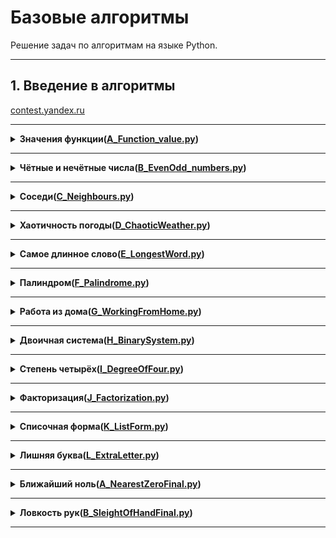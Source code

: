 # Базовые алгоритмы

Решение задач по алгоритмам на языке Python.

---

## 1. Введение в алгоритмы

[contest.yandex.ru](https://contest.yandex.ru/contest/22450/problems/)

---

<details>
<summary>
<b>Значения функции(<a href ="Sprint1/A_Function_value.py">A_Function_value.py</a>) </b>
</summary>

#### Условие

Вася делает тест по математике: вычисляет значение функций в различных точках. Стоит отличная погода, и друзья зовут Васю гулять. Но мальчик решил сначала закончить тест и только после этого идти к друзьям. К сожалению, Вася пока не умеет программировать. Зато вы умеете. Помогите Васе написать код функции, вычисляющей y = ax2 + bx + c. Напишите программу, которая будет по коэффициентам a, b, c и числу x выводить значение функции в точке x.

#### Формат ввода
На вход через пробел подаются целые числа a, x, b, c. В конце ввода находится перенос строки.

#### Формат вывода
Выведите одно число — значение функции в точке x.

#### Пример 1

<table><tbody>
  <tr>
    <td><b>Ввод</b></td>
    <td><b>Вывод</b></td>
  </tr>

  <tr>
    <td valign='top'>
		-8 -5 -2 7<br>
	</td>
    <td valign='top'>
		-183 <br>
    </td>
  </tr>
</tbody></table>

#### Пример 2

<table><tbody>
  <tr>
    <td><b>Ввод</b></td>
    <td><b>Вывод</b></td>
  </tr>

  <tr>
    <td valign='top'>
		8  2  9 -10<br>
	</td>
    <td valign='top'>
		40 <br>
    </td>
  </tr>
</tbody></table>

</details>

---

<details>
<summary>
<b>Чётные и нечётные числа(<a href ="Sprint1/B_EvenOdd_numbers.py">B_EvenOdd_numbers.py</a>) </b>
</summary>

#### Условие

Представьте себе онлайн-игру для поездки в метро: игрок нажимает на кнопку, и на экране появляются три случайных числа. Если все три числа оказываются одной чётности, игрок выигрывает.

Напишите программу, которая по трём числам определяет, выиграл игрок или нет.

#### Формат ввода
В первой строке записаны три случайных целых числа a, b и c. Числа не превосходят 109 по модулю.

#### Формат вывода
Выведите «WIN», если игрок выиграл, и «FAIL» в противном случае.

#### Пример 1

<table><tbody>
  <tr>
    <td><b>Ввод</b></td>
    <td><b>Вывод</b></td>
  </tr>

  <tr>
    <td valign='top'>
		1 2 -3<br>
	  </td>
    <td valign='top'>
		FAIL <br>
    </td>
  </tr>
</tbody></table>

#### Пример 2

<table><tbody>
  <tr>
    <td><b>Ввод</b></td>
    <td><b>Вывод</b></td>
  </tr>

  <tr>
    <td valign='top'>
		7 11 7<br>
	  </td>
    <td valign='top'>
		WIN <br>
    </td>
  </tr>
</tbody></table>

</details>

---

<details>
<summary>
<b>Соседи(<a href ="Sprint1/C_Neighbours.py">C_Neighbours.py</a>) </b>
</summary>

#### Условие
Дана матрица. Нужно написать функцию, которая для элемента возвращает всех его соседей. Соседним считается элемент, находящийся от текущего на одну ячейку влево, вправо, вверх или вниз. Диагональные элементы соседними не считаются.
Например, в матрице A соседними элементами для (0, 0) будут 2 и 0. А для (2, 1) –— 1, 2, 7, 7.

#### Формат ввода
В первой строке задано n — количество строк матрицы. Во второй — количество столбцов m. Числа m и n не превосходят 1000. В следующих n строках задана матрица. Элементы матрицы — целые числа, по модулю не превосходящие 1000. В последних двух строках записаны координаты элемента, соседей которого нужно найти. Индексация начинается с нуля.
### Формат вывода
Напечатайте нужные числа в возрастающем порядке через пробел.

#### Пример 1

<table><tbody>
  <tr>
    <td><b>Ввод</b></td>
    <td><b>Вывод</b></td>
  </tr>

  <tr>
    <td valign='top'>
      4<br>
      3<br>
      1 2 3<br>
      0 2 6<br>
      7 4 1<br>
      2 7 0<br>
      3<br>
      0<br>
	  </td>
    <td valign='top'>
		  7 7 <br>
    </td>
  </tr>
</tbody></table>

#### Пример 2

<table><tbody>
  <tr>
    <td><b>Ввод</b></td>
    <td><b>Вывод</b></td>
  </tr>

  <tr>
    <td valign='top'>
      4<br>
      3<br>
      1 2 3<br>
      0 2 6<br>
      7 4 1<br>
      2 7 0<br>
      0<br>
      0<br>
	  </td>
    <td valign='top'>
		  0 2 <br>
    </td>
  </tr>
</tbody></table>

</details>

-----

<details>
<summary>
<b>Хаотичность погоды(<a href ="Sprint1/D_ChaoticWeather.py">D_ChaoticWeather.py</a>) </b>
</summary>

#### Условие
Метеорологическая служба вашего города решила исследовать погоду новым способом.

Под температурой воздуха в конкретный день будем понимать максимальную температуру в этот день.
Под хаотичностью погоды за n дней служба понимает количество дней, в которые температура строго больше, чем в день до (если такой существует) и в день после текущего (если такой существует). Например, если за 5 дней максимальная температура воздуха составляла [1, 2, 5, 4, 8] градусов, то хаотичность за этот период равна 2: в 3-й и 5-й дни выполнялись описанные условия.
Определите по ежедневным показаниям температуры хаотичность погоды за этот период.

Заметим, что если число показаний n=1, то единственный день будет хаотичным.
#### Формат ввода
В первой строке дано число n –— длина периода измерений в днях, 1 ≤ n≤ 105. Во второй строке даны n целых чисел –— значения температуры в каждый из n дней. Значения температуры не превосходят 273 по модулю.
###  Формат вывода
Выведите единственное число — хаотичность за данный период.
### Пример 1
<table><tbody>
  <tr>
    <td><b>Ввод</b></td>
    <td><b>Вывод</b></td>
  </tr>

  <tr>
    <td valign='top'>
      7<br>
      -1 -10 -8 0 2 0 5<br>
	  </td>
    <td valign='top'>
		3 <br>
    </td>
  </tr>
</tbody></table>

#### Пример 2

<table><tbody>
  <tr>
    <td><b>Ввод</b></td>
    <td><b>Вывод</b></td>
  </tr>

  <tr>
    <td valign='top'>
      5<br>
      1 2 5 4 8<br>
	  </td>
    <td valign='top'>
		3 <br>
    </td>
  </tr>
</tbody></table>

</details>

-----

<details>
<summary>
<b>Самое длинное слово(<a href ="Sprint1/E_LongestWord.py">E_LongestWord.py</a>) </b>
</summary>

#### Условие
Чтобы подготовиться к семинару, Гоше надо прочитать статью по эффективному менеджменту. Так как Гоша хочет спланировать день заранее, ему необходимо оценить сложность статьи.

Он придумал такой метод оценки: берётся случайное предложение из текста и в нём ищется самое длинное слово. Его длина и будет условной сложностью статьи.

Помогите Гоше справиться с этой задачей.
#### Формат ввода
В первой строке дана длина текста L (1 ≤ L ≤ 105).

В следующей строке записан текст, состоящий из строчных латинских букв и пробелов. Слово —– последовательность букв, не разделённых пробелами. Пробелы могут стоять в самом начале строки и в самом её конце. Текст заканчивается переносом строки, этот символ не включается в число остальных L символов.
####  Формат вывода
В первой строке выведите самое длинное слово. Во второй строке выведите его длину. Если подходящих слов несколько, выведите то, которое встречается раньше.

#### Пример 1
<table><tbody>
  <tr>
    <td><b>Ввод</b></td>
    <td><b>Вывод</b></td>
  </tr>

  <tr>
    <td valign='top'>
      19<br>
      i love segment tree<br>
	  </td>
    <td valign='top'>
      segment<br>
      7<br>
    </td>
  </tr>
</tbody></table>

#### Пример 2
<table><tbody>
  <tr>
    <td><b>Ввод</b></td>
    <td><b>Вывод</b></td>
  </tr>

  <tr>
    <td valign='top'>
      21<br>
      frog jumps from river<br>
	  </td>
    <td valign='top'>
      jumps<br>
      5<br>
    </td>
  </tr>
</tbody></table>

</details>

-----

<details>
<summary>
<b>Палиндром(<a href ="Sprint1/F_Palindrome.py">F_Palindrome.py</a>) </b>
</summary>

#### Условие
Помогите Васе понять, будет ли фраза палиндромом‎. Учитываются только буквы и цифры, заглавные и строчные буквы считаются одинаковыми.
Решение должно работать за O(N), где N — длина строки на входе.
#### Формат ввода
В единственной строке записана фраза или слово. Буквы могут быть только латинские. Длина текста не превосходит 20000 символов.
Фраза может состоять из строчных и прописных латинских букв, цифр, знаков препинания.
####  Формат вывода
Выведите «True», если фраза является палиндромом, и «False», если не является.
#### Пример 1
<table><tbody>
  <tr>
    <td><b>Ввод</b></td>
    <td><b>Вывод</b></td>
  </tr>

  <tr>
    <td valign='top'>
      A man, a plan, a canal: Panama<br>
	  </td>
    <td valign='top'>
      True<br>
    </td>
  </tr>
</tbody></table>
#### Пример 2
<table><tbody>
  <tr>
    <td><b>Ввод</b></td>
    <td><b>Вывод</b></td>
  </tr>

  <tr>
    <td valign='top'>
      zo<br>
	  </td>
    <td valign='top'>
      False <br>
    </td>
  </tr>
</tbody></table>

</details>

-----

<details>
<summary>
<b>Работа из дома(<a href ="Sprint1/G_WorkingFromHome.py">G_WorkingFromHome.py</a>) </b>
</summary>

#### Условие
Вася реализовал функцию, которая переводит целое число из десятичной системы в двоичную. Но, кажется, она получилась не очень оптимальной.
Попробуйте написать более эффективную программу.
Не используйте встроенные средства языка по переводу чисел в бинарное представление.
#### Формат ввода
На вход подаётся целое число в диапазоне от 0 до 10000.
####  Формат вывода
Выведите двоичное представление этого числа.
#### Пример 1
<table><tbody>
  <tr>
    <td><b>Ввод</b></td>
    <td><b>Вывод</b></td>
  </tr>

  <tr>
    <td valign='top'>
      5<br>
	  </td>
    <td valign='top'>
      101 <br>
    </td>
  </tr>
</tbody></table>
#### Пример 2
<table><tbody>
  <tr>
    <td><b>Ввод</b></td>
    <td><b>Вывод</b></td>
  </tr>

  <tr>
    <td valign='top'>
      14<br>
	  </td>
    <td valign='top'>
      1110 <br>
    </td>
  </tr>
</tbody></table>

</details>

-----

<details>
<summary>
<b>Двоичная система(<a href ="Sprint1/H_BinarySystem.py">H_BinarySystem.py</a>) </b>
</summary>

#### Условие
Тимофей записал два числа в двоичной системе счисления и попросил Гошу вывести их сумму, также в двоичной системе. Встроенную в язык программирования возможность сложения двоичных чисел применять нельзя. Помогите Гоше решить задачу.
Решение должно работать за O(N), где N –— количество разрядов максимального числа на входе.
#### Формат ввода
Два числа в двоичной системе счисления, каждое на отдельной строке. Длина каждого числа не превосходит 10 000 символов.
####  Формат вывода
Одно число в двоичной системе счисления.
#### Пример 1
<table><tbody>
  <tr>
    <td><b>Ввод</b></td>
    <td><b>Вывод</b></td>
  </tr>

  <tr>
    <td valign='top'>
      1010<br>
      1011<br>
	  </td>
    <td valign='top'>
      10101 <br>
    </td>
  </tr>
</tbody></table>

#### Пример 2
<table><tbody>
  <tr>
    <td><b>Ввод</b></td>
    <td><b>Вывод</b></td>
  </tr>

  <tr>
    <td valign='top'>
      1<br>
      1<br>
	  </td>
    <td valign='top'>
      10 <br>
    </td>
  </tr>
</tbody></table>
</details>

-----

<details>
<summary>
<b>Степень четырёх(<a href ="Sprint1/I_DegreeOfFour.py">I_DegreeOfFour.py</a>) </b>
</summary>

#### Условие
Напишите программу, которая определяет, будет ли положительное целое число степенью четвёрки.
Подсказка: степенью четвёрки будут все числа вида 4n, где n – целое неотрицательное число.
#### Формат ввода
На вход подаётся целое число в диапазоне от 1 до 10000.
####  Формат вывода
Выведите «True», если число является степенью четырёх, «False» –— в обратном случае.
#### Пример 1
<table><tbody>
  <tr>
    <td><b>Ввод</b></td>
    <td><b>Вывод</b></td>
  </tr>

  <tr>
    <td valign='top'>
      15<br>
	  </td>
    <td valign='top'>
      False<br>
    </td>
  </tr>
</tbody></table>
#### Пример 2
<table><tbody>
  <tr>
    <td><b>Ввод</b></td>
    <td><b>Вывод</b></td>
  </tr>

  <tr>
    <td valign='top'>
      16<br>
	  </td>
    <td valign='top'>
      True<br>
    </td>
  </tr>
</tbody></table>
</details>

-----

<details>
<summary>
<b>Факторизация(<a href ="Sprint1/J_Factorization.py">J_Factorization.py</a>) </b>
</summary>

#### Условие
Основная теорема арифметики говорит: любое число раскладывается на произведение простых множителей единственным образом, с точностью до их перестановки. Например:

Число 8 можно представить как 2 × 2 × 2.
Число 50 –— как 2 × 5 × 5 (или 5 × 5 × 2, или 5 × 2 × 5). Три варианта отличаются лишь порядком следования множителей.
Разложение числа на простые множители называется факторизацией числа.

Напишите программу, которая производит факторизацию переданного числа.
#### Формат ввода
В единственной строке дано число n (2 ≤ n ≤ 109), которое нужно факторизовать.
####  Формат вывода
Выведите в порядке неубывания простые множители, на которые раскладывается число n.
#### Пример 1
<table><tbody>
  <tr>
    <td><b>Ввод</b></td>
    <td><b>Вывод</b></td>
  </tr>

  <tr>
    <td valign='top'>
      8<br>
	  </td>
    <td valign='top'>
      2 2 2 <br>
    </td>
  </tr>
</tbody></table>
#### Пример 2
<table><tbody>
  <tr>
    <td><b>Ввод</b></td>
    <td><b>Вывод</b></td>
  </tr>

  <tr>
    <td valign='top'>
      100<br>
	  </td>
    <td valign='top'>
      2 2 5 5 <br>
    </td>
  </tr>
</tbody></table>
</details>

-----

<details>
<summary>
<b>Списочная форма(<a href ="Sprint1/K_ListForm.py">K_ListForm.py</a>) </b>
</summary>

#### Условие
Вася просил Аллу помочь решить задачу. На этот раз по информатике.
Для неотрицательного целого числа X списочная форма –— это массив его цифр слева направо. К примеру, для 1231 списочная форма будет [1,2,3,1]. На вход подается количество цифр числа Х, списочная форма неотрицательного числа Х и неотрицательное число K. Число К не превосходят 10000. Длина числа Х не превосходит 1000.

Нужно вернуть списочную форму числа X + K.
#### Формат ввода
В первой строке — длина списочной формы числа X. На следующей строке — сама списочная форма с цифрами записанными через пробел.
В последней строке записано число K, 0 ≤ K ≤ 10000.
####  Формат вывода
Выведите списочную форму числа X+K.
#### Пример 1
<table><tbody>
  <tr>
    <td><b>Ввод</b></td>
    <td><b>Вывод</b></td>
  </tr>

  <tr>
    <td valign='top'>
      4<br>
      1 2 0 0<br>
      34<br>
	  </td>
    <td valign='top'>
      1 2 3 4 <br>
    </td>
  </tr>
</tbody></table>
#### Пример 2
<table><tbody>
  <tr>
    <td><b>Ввод</b></td>
    <td><b>Вывод</b></td>
  </tr>

  <tr>
    <td valign='top'>
      2<br>
      9 5<br>
      17<br>
	  </td>
    <td valign='top'>
      1 1 2 <br>
    </td>
  </tr>
</tbody></table>
</details>

-----

<details>
<summary>
<b>Лишняя буква(<a href ="Sprint1/L_ExtraLetter.py">L_ExtraLetter.py</a>) </b>
</summary>

#### Условие
Васе очень нравятся задачи про строки, поэтому он придумал свою. Есть 2 строки s и t, состоящие только из строчных букв. Строка t получена перемешиванием букв строки s и добавлением 1 буквы в случайную позицию. Нужно найти добавленную букву.
#### Формат ввода
На вход подаются строки s и t, разделённые переносом строки. Длины строк не превосходят 1000 символов. Строки не бывают пустыми.
####  Формат вывода
Выведите лишнюю букву.
#### Пример 1
<table><tbody>
  <tr>
    <td><b>Ввод</b></td>
    <td><b>Вывод</b></td>
  </tr>

  <tr>
    <td valign='top'>
      abcd<br>
      abcde<br>
	  </td>
    <td valign='top'>
      e<br>
    </td>
  </tr>
</tbody></table>
#### Пример 2
<table><tbody>
  <tr>
    <td><b>Ввод</b></td>
    <td><b>Вывод</b></td>
  </tr>

  <tr>
    <td valign='top'>
      go<br>
      ogg<br>
	  </td>
    <td valign='top'>
      g<br>
    </td>
  </tr>
</tbody></table>

#### Пример 3
<table><tbody>
  <tr>
    <td><b>Ввод</b></td>
    <td><b>Вывод</b></td>
  </tr>

  <tr>
    <td valign='top'>
      xtkpx<br>
      xkctpx<br>
	  </td>
    <td valign='top'>
      c<br>
    </td>
  </tr>
</tbody></table>
</details>

-----

<details>
<summary>
<b>Ближайший ноль(<a href ="Sprint1/A_NearestZeroFinal.py">A_NearestZeroFinal.py</a>) </b>
</summary>

#### Условие
Тимофей ищет место, чтобы построить себе дом. Улица, на которой он хочет жить, имеет длину n, то есть состоит из n одинаковых идущих подряд участков. Каждый участок либо пустой, либо на нём уже построен дом.

Общительный Тимофей не хочет жить далеко от других людей на этой улице. Поэтому ему важно для каждого участка знать расстояние до ближайшего пустого участка. Если участок пустой, эта величина будет равна нулю — расстояние до самого себя.

Помогите Тимофею посчитать искомые расстояния. Для этого у вас есть карта улицы. Дома в городе Тимофея нумеровались в том порядке, в котором строились, поэтому их номера на карте никак не упорядочены. Пустые участки обозначены нулями.
#### Формат ввода
В первой строке дана длина улицы —– n (1 ≤ n ≤ 106). В следующей строке записаны n целых неотрицательных чисел — номера домов и обозначения пустых участков на карте (нули). Гарантируется, что в последовательности есть хотя бы один ноль. Номера домов (положительные числа) уникальны и не превосходят 109.
####  Формат вывода
Для каждого из участков выведите расстояние до ближайшего нуля. Числа выводите в одну строку, разделяя их пробелами.
#### Пример 1
<table><tbody>
  <tr>
    <td><b>Ввод</b></td>
    <td><b>Вывод</b></td>
  </tr>

  <tr>
    <td valign='top'>
      5<br>
      0 1 4 9 0<br>
	  </td>
    <td valign='top'>
      0 1 2 1 0<br>
    </td>
  </tr>
</tbody></table>
#### Пример 2
<table><tbody>
  <tr>
    <td><b>Ввод</b></td>
    <td><b>Вывод</b></td>
  </tr>

  <tr>
    <td valign='top'>
      6<br>
      0 7 9 4 8 20<br>
	  </td>
    <td valign='top'>
      0 1 2 3 4 5<br>
    </td>
  </tr>
</tbody></table>
</details>

-----

<details>
<summary>
<b>Ловкость рук(<a href ="Sprint1/B_SleightOfHandFinal.py">B_SleightOfHandFinal.py</a>) </b>
</summary>

#### Условие
Игра «Тренажёр для скоростной печати» представляет собой поле из клавиш 4x4. В нём на каждом раунде появляется конфигурация цифр и точек. На клавише написана либо точка, либо цифра от 1 до 9.

В момент времени t игрок должен одновременно нажать на все клавиши, на которых написана цифра t. Гоша и Тимофей могут нажать в один момент времени на k клавиш каждый. Если в момент времени t нажаты все нужные клавиши, то игроки получают 1 балл.

Найдите число баллов, которое смогут заработать Гоша и Тимофей, если будут нажимать на клавиши вдвоём.
#### Формат ввода
В первой строке дано целое число k (1 ≤ k ≤ 5).

В четырёх следующих строках задан вид тренажёра -— по 4 символа в каждой строке. Каждый символ – либо точка, либо цифра от 1 до 9. Символы одной строки идут подряд и не разделены пробелами.
####  Формат вывода
Выведите единственное число -— максимальное количество баллов, которое смогут набрать Гоша и Тимофей.
#### Пример 1
<table><tbody>
  <tr>
    <td><b>Ввод</b></td>
    <td><b>Вывод</b></td>
  </tr>

  <tr>
    <td valign='top'>
    3<br>
    1231<br>
    2..2<br>
    2..2<br>
    2..2<br>
	  </td>
    <td valign='top'>
      2<br>
    </td>
  </tr>
</tbody></table>
#### Пример 2
<table><tbody>
  <tr>
    <td><b>Ввод</b></td>
    <td><b>Вывод</b></td>
  </tr>

  <tr>
    <td valign='top'>
      4<br>
      1111<br>
      1111<br>
      1111<br>
      1111<br>
	  </td>
    <td valign='top'>
      0<br>
    </td>
  </tr>
</tbody></table>
</details>

-----

